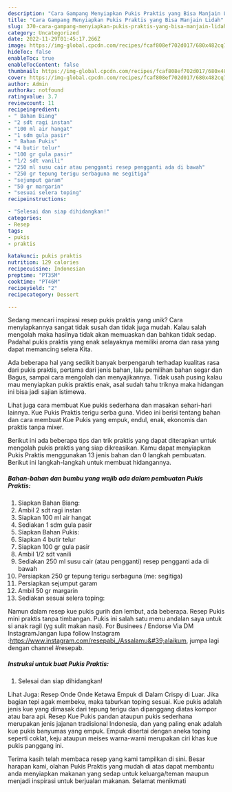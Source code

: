 ```yaml
---
description: "Cara Gampang Menyiapkan Pukis Praktis yang Bisa Manjain Lidah"
title: "Cara Gampang Menyiapkan Pukis Praktis yang Bisa Manjain Lidah"
slug: 370-cara-gampang-menyiapkan-pukis-praktis-yang-bisa-manjain-lidah
category: Uncategorized
date: 2022-11-29T01:45:17.266Z
image: https://img-global.cpcdn.com/recipes/fcaf808ef702d017/680x482cq70/pukis-praktis-foto-resep-utama.jpg
hideToc: false
enableToc: true
enableTocContent: false
thumbnail: https://img-global.cpcdn.com/recipes/fcaf808ef702d017/680x482cq70/pukis-praktis-foto-resep-utama.jpg
cover: https://img-global.cpcdn.com/recipes/fcaf808ef702d017/680x482cq70/pukis-praktis-foto-resep-utama.jpg
author: Admin
authorAv: notfound
ratingvalue: 3.7
reviewcount: 11
recipeingredient:
- " Bahan Biang"
- "2 sdt ragi instan"
- "100 ml air hangat"
- "1 sdm gula pasir"
- " Bahan Pukis"
- "4 butir telur"
- "100 gr gula pasir"
- "1/2 sdt vanili"
- "250 ml susu cair atau pengganti resep pengganti ada di bawah"
- "250 gr tepung terigu serbaguna me segitiga"
- "sejumput garam"
- "50 gr margarin"
- "sesuai selera toping"
recipeinstructions:

- "Selesai dan siap dihidangkan!"
categories:
- Resep
tags:
- pukis
- praktis

katakunci: pukis praktis 
nutrition: 129 calories
recipecuisine: Indonesian
preptime: "PT35M"
cooktime: "PT46M"
recipeyield: "2"
recipecategory: Dessert

---
```





Sedang mencari inspirasi resep pukis praktis yang unik? Cara menyiapkannya sangat tidak susah dan tidak juga mudah. Kalau salah mengolah maka hasilnya tidak akan memuaskan dan bahkan tidak sedap. Padahal pukis praktis yang enak selayaknya memiliki aroma dan rasa yang dapat memancing selera Kita.





Ada beberapa hal yang sedikit banyak berpengaruh terhadap kualitas rasa dari pukis praktis, pertama dari jenis bahan, lalu pemilihan bahan segar dan Bagus, sampai cara mengolah dan menyajikannya. Tidak usah pusing kalau mau menyiapkan pukis praktis enak,      asal sudah tahu triknya maka hidangan ini bisa jadi sajian istimewa.














Lihat juga cara membuat Kue pukis sederhana dan masakan sehari-hari lainnya. Kue Pukis Praktis terigu serba guna. Video ini berisi tentang bahan dan cara membuat Kue Pukis yang empuk, endul, enak, ekonomis dan praktis tanpa mixer.






Berikut ini ada beberapa tips dan trik praktis yang dapat diterapkan untuk mengolah pukis praktis yang siap dikreasikan. Kamu dapat menyiapkan Pukis Praktis menggunakan 13 jenis bahan dan 0 langkah pembuatan. Berikut ini langkah-langkah untuk membuat hidangannya.

<!--inarticleads1-->

##### Bahan-bahan dan bumbu yang wajib ada dalam pembuatan Pukis Praktis:

1. Siapkan  Bahan Biang:
1. Ambil 2 sdt ragi instan
1. Siapkan 100 ml air hangat
1. Sediakan 1 sdm gula pasir
1. Siapkan  Bahan Pukis:
1. Siapkan 4 butir telur
1. Siapkan 100 gr gula pasir
1. Ambil 1/2 sdt vanili
1. Sediakan 250 ml susu cair (atau pengganti) resep pengganti ada di bawah
1. Persiapkan 250 gr tepung terigu serbaguna (me: segitiga)
1. Persiapkan sejumput garam
1. Ambil 50 gr margarin
1. Sediakan sesuai selera toping:


Namun dalam resep kue pukis gurih dan lembut, ada beberapa. Resep Pukis mini praktis tanpa timbangan. Pukis ini salah satu menu andalan saya untuk si anak ragil (yg sulit makan nasi). For Businees / Endorse Via DM InstagramJangan lupa follow Instagram :https://www.instagram.com/resepabi_/Assalamu&#39;alaikum, jumpa lagi dengan channel #resepab. 

<!--inarticleads2-->

##### Instruksi untuk buat Pukis Praktis:


1. Selesai dan siap dihidangkan!

Lihat Juga: Resep Onde Onde Ketawa Empuk di Dalam Crispy di Luar. Jika bagian tepi agak membeku, maka taburkan toping sesuai. Kue pukis adalah jenis kue yang dimasak dari tepung terigu dan dipanggang diatas kompor atau bara api. Resep Kue Pukis pandan ataupun pukis sederhana merupakan jenis jajanan tradisional Indonesia, dan yang paling enak adalah kue pukis banyumas yang empuk. Empuk disertai dengan aneka toping seperti coklat, keju ataupun meises warna-warni merupakan ciri khas kue pukis panggang ini. 

Terima kasih telah membaca resep yang kami tampilkan di sini. Besar harapan kami, olahan Pukis Praktis yang mudah di atas dapat membantu anda menyiapkan makanan yang sedap untuk keluarga/teman maupun menjadi inspirasi untuk berjualan makanan. Selamat menikmati
